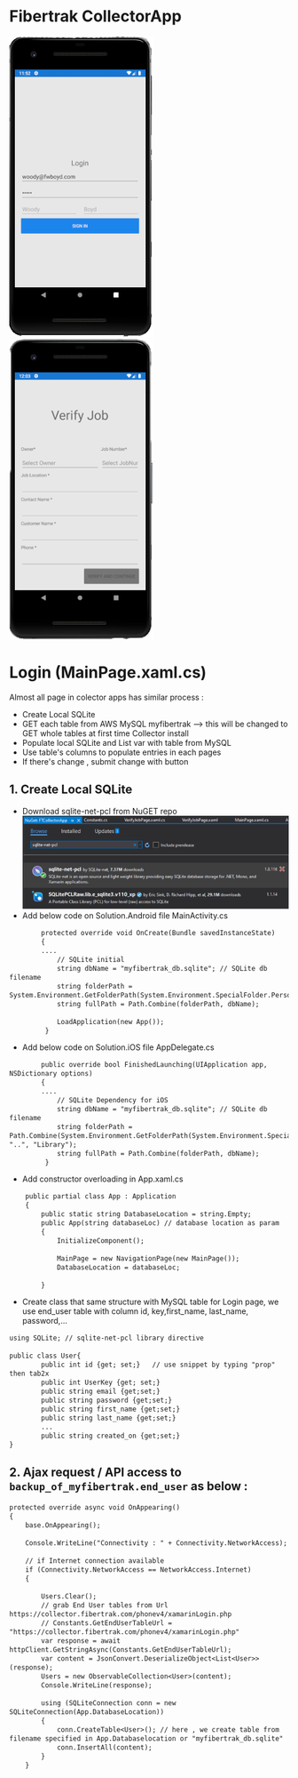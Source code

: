 # Fibertrak CollectorApp
![Login Page](assets/Login.png)
![Verify Job Page](assets/verifyjob_empty.png)

# Login (MainPage.xaml.cs)
Almost all page in colector apps has similar process :
* Create Local SQLite
* GET each table from AWS MySQL myfibertrak --> this will be changed to GET whole tables at first time Collector install
* Populate local SQLite and List var with table from MySQL
* Use table's columns to populate entries in each pages
* If there's change , submit change with button 



## 1. Create Local SQLite
* Download sqlite-net-pcl from NuGET repo
![NuGet sqlite-net=pcl](assets/sqlite-net.png)
* Add below code on Solution.Android file MainActivity.cs
```
        protected override void OnCreate(Bundle savedInstanceState)
        {
        ....
            // SQLite initial
            string dbName = "myfibertrak_db.sqlite"; // SQLite db filename
            string folderPath = System.Environment.GetFolderPath(System.Environment.SpecialFolder.Personal);
            string fullPath = Path.Combine(folderPath, dbName);

            LoadApplication(new App());
         }
```
* Add below code on Solution.iOS file AppDelegate.cs
```
        public override bool FinishedLaunching(UIApplication app, NSDictionary options)
        {
        ....
            // SQLite Dependency for iOS
            string dbName = "myfibertrak_db.sqlite"; // SQLite db filename
            string folderPath = Path.Combine(System.Environment.GetFolderPath(System.Environment.SpecialFolder.Personal), "..", "Library");
            string fullPath = Path.Combine(folderPath, dbName);
         }
```
* Add constructor overloading in App.xaml.cs
```
    public partial class App : Application
    {
        public static string DatabaseLocation = string.Empty;
        public App(string databaseLoc) // database location as param
        {
            InitializeComponent();

            MainPage = new NavigationPage(new MainPage());
            DatabaseLocation = databaseLoc;

        }
```        
* Create class that same structure with MySQL table
for Login page, we use end_user table with column id, key,first_name, last_name, password,...
``` 
using SQLite; // sqlite-net-pcl library directive 

public class User{
        public int id {get; set;}   // use snippet by typing "prop" then tab2x
        public int UserKey {get; set;}
        public string email {get;set;}
        public string password {get;set;} 
        public string first_name {get;set;}    
        public string last_name {get;set;}    
        ...
        public string created_on {get;set;}        
}
```

## 2. Ajax request / API access to `backup_of_myfibertrak.end_user` as below :
```
protected override async void OnAppearing()
{
    base.OnAppearing();

    Console.WriteLine("Connectivity : " + Connectivity.NetworkAccess);
    
    // if Internet connection available 
    if (Connectivity.NetworkAccess == NetworkAccess.Internet)
    {

        Users.Clear();
        // grab End User tables from Url https://collector.fibertrak.com/phonev4/xamarinLogin.php
        // Constants.GetEndUserTableUrl = "https://collector.fibertrak.com/phonev4/xamarinLogin.php"
        var response = await httpClient.GetStringAsync(Constants.GetEndUserTableUrl); 
        var content = JsonConvert.DeserializeObject<List<User>>(response);
        Users = new ObservableCollection<User>(content);
        Console.WriteLine(response);

        using (SQLiteConnection conn = new SQLiteConnection(App.DatabaseLocation))
        {
            conn.CreateTable<User>(); // here , we create table from filename specified in App.Databaselocation or "myfibertrak_db.sqlite"
            conn.InsertAll(content);
        }
    }
```
